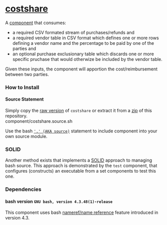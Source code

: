 # [costshare](./component/costshare.source.sh)
A [component](https://github.com/WhisperingChaos/SOLID_Bash#component-composition) that consumes: 
- a required CSV formated stream of purchases/refunds and
- a required vendor table in CSV format which defines one or more rows defining a vendor name and the percentage to be paid by one of the parties and
- an optional purchase exclusionary table which discards one or more specific pruchase that would otherwize be included by the vendor table.

Given these inputs, the component will apportion the cost/reimbursement between two parties.

### How to Install
#### Source Statement
Simply copy the [raw version](./component/costshare.source.sh?raw=1) of ```costshare``` or extract it from a [zip](https://github.com/whisperingchaos/costshare/zipball/master) of this repository.  
component/costshare.source.sh

Use the bash [```'.' (AKA source)```](https://www.gnu.org/software/bash/manual/html_node/Bourne-Shell-Builtins.html) statement to include component into your own source module.
### SOLID
Another method exists that implements a [SOLID](https://github.com/WhisperingChaos/SOLID_Bash) approach to managing bash source.  This approach is demonstrated by the ```test``` component, that configures (constructs) an executable from a set components to test this one.


### Dependencies
#### bash version ```GNU bash, version 4.3.48(1)-release```
This component uses bash [nameref/name reference](https://www.gnu.org/software/bash/manual/html_node/Shell-Parameters.html) feature introduced in version 4.3.
